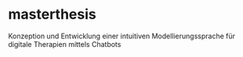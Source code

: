 # masterthesis
Konzeption und Entwicklung einer intuitiven Modellierungssprache für digitale Therapien mittels Chatbots
